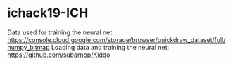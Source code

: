 # ichack19-ICH

Data used for training the neural net: https://console.cloud.google.com/storage/browser/quickdraw_dataset/full/numpy_bitmap 
Loading data and training the neural net: https://github.com/subarnop/Kiddo 
